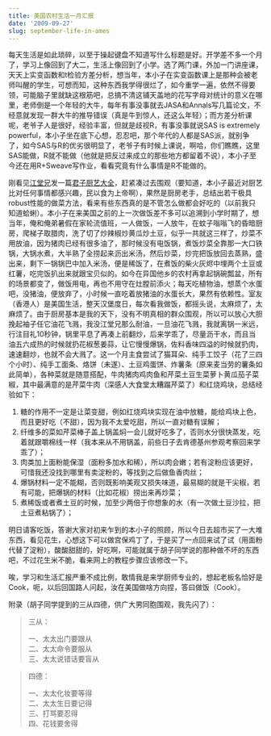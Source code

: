 ```yaml
---
title: 美国农村生活一月汇报
date: '2009-09-27'
slug: september-life-in-ames
---
```


每天生活是如此琐碎，以至于操起键盘不知道写什么标题是好。开学差不多一个月了，学习上像回到了大二，生活上像回到了小学。选了两门课，外加一门讲座课，天天上实变函数和t检验方差分析，想当年，本小子在实变函数课上是那种会被老师叫醒的学生，可想而知，这种东西我学得很烂了，如今重学一遍，依然不得要领，可能脑子里就缺这根筋吧，总搞不清这铺天盖地的花写字母对统计的意义在哪里，老师倒是一个年轻的大牛，每年有事没事就去JASA和Annals写几篇论文，不经意就发现一群大牛的推导错误（真是牛到惊人，还这么年轻）；而方差分析课呢，老爷子人是很好，经验丰富，但就是歧视R，有事没事就说SAS is extremely powerful，本小子坐在底下心想，忍忍吧，那个年代的人都是SAS派，就别争了，如今SAS与R的优劣很明显了，老爷子有时候上课说，啊哈，你们瞧瞧，这里SAS能做，R就不能做（他就是把反过来成立的那些地方都留着不说），本小子至今还在用R+Sweave写作业，看看究竟有什么事情是R不能做的。

刚看见[江堂兄](http://li-and-jiang.com/blog/about-jiang/)发一篇[君子厨艺大全](http://li-and-jiang.com/blog/2009/09/26/cooking/)，赶紧凑过去围观（要知道，本小子最近对厨艺比对任何事情都感兴趣，民以食为上帝啊），果然是厨房老手，总结出若干极具robust性能的做菜方法，看来有些东西真的是不管怎么做都会好吃的（以前我只知道蛤蜊）。本小子在来美国之前的上一次做饭差不多可以追溯到小学时期了，想当年，俺和俺弟暑假在家轮流值班，一人做饭，一人放牛，在蚊子嗡嗡飞的昏暗厨房，爬梯子取腊肉，洗了切了炒辣椒炒黄瓜炒土豆，似乎一共就这三样了，炒菜不用放油，因为猪肉已经有很多油了，那时候没有电饭锅，煮饭炒菜全靠那一大口铁锅，大锅水煮，大半熟了全捞起来沥出米汤，然后炒菜，炒完把饭放回去蒸熟，盛出来，剩下一锅锅巴中加入米汤，便是稀饭了，在煮饭的柴火灰烬中埋两个土豆或红薯，吃完饭扒出来就跟宝贝似的。如今在异国他乡的农村再拿起锅碗瓢盆，所有的场景都变了，做饭用电，再也不用守在灶膛前添火；每天吃植物油，想蒸个水蛋吧，没猪油，便放弃了，小时候一直吃着放猪油的水蛋长大，果然有依赖性。室友（香港人）是美国生活，整天汉堡度日，每次看我做饭，都摇头说，太麻烦了，太麻烦了。由于厨房基本是我的天下，没有不明真相的群众围观，所以可以放心大胆挽起袖子任它油花飞溅，我没江堂兄那么耐油，一旦油花飞溅，我就离锅一米远，行注目礼10秒钟，锅里平息了再凑上前翻炒，后来学乖了，尽量沥干水，而且当油五六成热的时候就扔花椒葱姜蒜，让它慢慢爆锅，佐料香味四溢的时候就扔肉，速速翻炒，也就不会大溅了。这一个月主食尝试了猫耳朵、纯手工饺子（花了三四个小时）、纯手工面条、烙饼（未遂）、土豆鸡蛋饼、炸薯条（原来麦当劳的薯条如此简单），各种菜就是随意搭配，牛肉猪肉鸡肉鱼和芹菜土豆生菜萝卜黄瓜茄子菜椒，其中最满意的是芹菜牛肉（深感人大食堂太糟蹋芹菜了）和红烧鸡块，总结经验如下：


1. 糖的作用不一定是让菜变甜，例如红烧鸡块实现在油中放糖，能给鸡块上色，而且更好吃（不甜），因为我不太爱吃甜，所以一直对糖有误解；
2. 纤维多的菜如芹菜棒子盖上锅盖焖一会儿就好吃多了，否则水分很快蒸发，吃着就跟嚼棉线一样（我本来从不用锅盖，前些日子去肯德基州参观考察回来学乖了）；
3. 肉类加上面粉能保湿（面粉多加水和稀），所以肉会嫩；若有淀粉应该更好，可惜我还没找到哪里有卖淀粉的，等找到之后做鱼香肉丝；
4. 爆锅材料一定不能糊，否则既影响美观又损失味道，最易糊的就是干尖椒，若有可能，把爆锅的材料（比如花椒）捞出来再炒菜；
5. 煮稀饭或者煮土豆的时候，加至少两倍于你想象的水（有一次做土豆沙拉，把土豆煮粘锅了）；

明日请客吃饭，答谢大家对初来乍到的本小子的照顾，所以今日去超市买了一大堆东西，看见花生，心想这下可以做宫保鸡丁了，于是买了一点回来试了试（用面粉代替了淀粉），酸酸甜甜的，好吃啊，可能就属于胡子同学说的那种做不坏的东西吧，不过花生米不脆，看来网上的教程步骤应该修改一下。

唉，学习和生活汇报严重不成比例，敢情我是来学厨师专业的，想起老板名恰好是Cook，呃，以后回国路人问起，汝在美国做啥方向捏，答曰做饭（Cook）。

附录（胡子同学提到的三从四德，供广大男同胞围观，我先闪了）：

> 三从：
> 
> 一、太太出门要跟从  
> 二、太太命令要服从  
> 三、太太说错话要盲从  

> 四德：
> 
> 一、太太化妆要等得  
二、太太生日要记得  
三、打骂要忍得  
四、花钱要舍得
